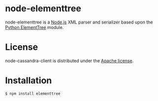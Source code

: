 node-elementtree
====================

node-elementtree is a [Node.js](http://nodejs.org) XML parser and serializer based upon the [Python ElementTree](http://effbot.org/zone/element-index.htm) module.

License
====================

node-cassandra-client is distributed under the [Apache license](http://www.apache.org/licenses/LICENSE-2.0.html).

Installation
====================

    $ npm install elementtree

